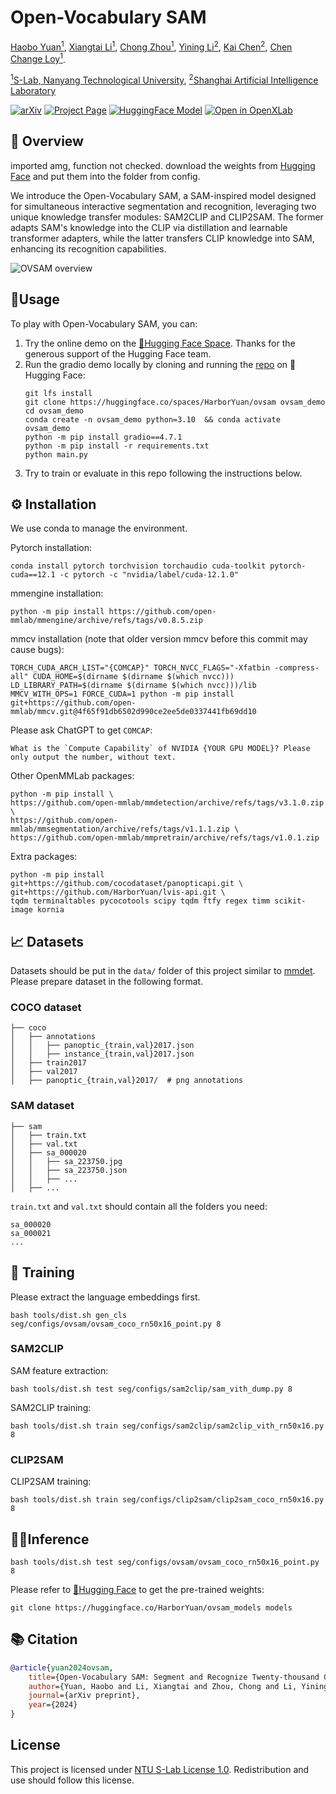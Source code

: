 # Open-Vocabulary SAM

[Haobo Yuan<sup>1</sup>](https://yuanhaobo.me), 
[Xiangtai Li<sup>1</sup>](https://lxtgh.github.io), 
[Chong Zhou<sup>1</sup>](https://chongzhou96.github.io), 
[Yining Li<sup>2</sup>](https://scholar.google.com/citations?user=y_cp1sUAAAAJ), 
[Kai Chen<sup>2</sup>](https://chenkai.site), 
[Chen Change Loy<sup>1</sup>](https://www.mmlab-ntu.com/person/ccloy/). 

[<sup>1</sup>S-Lab, Nanyang Technological University](https://www.mmlab-ntu.com/), 
[<sup>2</sup>Shanghai Artificial Intelligence Laboratory](https://www.shlab.org.cn/)

[![arXiv](https://img.shields.io/badge/arXiv-2401.02955-b31b1b.svg)](https://arxiv.org/abs/2401.02955)
[![Project Page](https://img.shields.io/badge/OVSAM-Project%20Page-green)](https://www.mmlab-ntu.com/project/ovsam)
[![HuggingFace Model](https://img.shields.io/badge/%F0%9F%A4%97%20Hugging%20Face-App-blue)](https://huggingface.co/spaces/HarborYuan/ovsam)
[![Open in OpenXLab](https://cdn-static.openxlab.org.cn/app-center/openxlab_app.svg)](https://openxlab.org.cn/apps/detail/houshaowei/Open-Vocabulary_SAM)

## 👀 Overview
imported amg, function not checked. download the weights from [Hugging Face](https://huggingface.co/HarborYuan/ovsam_models) and put them into the folder from config.

We introduce the Open-Vocabulary SAM, a SAM-inspired model designed for simultaneous interactive segmentation and recognition, leveraging two unique knowledge transfer modules: SAM2CLIP and CLIP2SAM. The former adapts SAM's knowledge into the CLIP via distillation and learnable transformer adapters, while the latter transfers CLIP knowledge into SAM, enhancing its recognition capabilities.

<p>
  <img src="https://www.mmlab-ntu.com/project/ovsam/img/ovsam_teaser.jpg" alt="OVSAM overview">
</p>

## 🔧Usage
To play with Open-Vocabulary SAM, you can:
1. Try the online demo on the [🤗Hugging Face Space](https://huggingface.co/spaces/HarborYuan/ovsam). Thanks for the generous support of the Hugging Face team.
2. Run the gradio demo locally by cloning and running the [repo](https://huggingface.co/spaces/HarborYuan/ovsam/tree/main) on 🤗Hugging Face:
    ```commandline
    git lfs install
    git clone https://huggingface.co/spaces/HarborYuan/ovsam ovsam_demo
    cd ovsam_demo
    conda create -n ovsam_demo python=3.10  && conda activate ovsam_demo
    python -m pip install gradio==4.7.1
    python -m pip install -r requirements.txt
    python main.py
    ```
3. Try to train or evaluate in this repo following the instructions below.

## ⚙️ Installation
We use conda to manage the environment.

Pytorch installation:
```commandline
conda install pytorch torchvision torchaudio cuda-toolkit pytorch-cuda==12.1 -c pytorch -c "nvidia/label/cuda-12.1.0"
```

mmengine installation:
```commandline
python -m pip install https://github.com/open-mmlab/mmengine/archive/refs/tags/v0.8.5.zip
```

mmcv installation (note that older version mmcv before this commit may cause bugs):
```commandline
TORCH_CUDA_ARCH_LIST="{COMCAP}" TORCH_NVCC_FLAGS="-Xfatbin -compress-all" CUDA_HOME=$(dirname $(dirname $(which nvcc))) LD_LIBRARY_PATH=$(dirname $(dirname $(which nvcc)))/lib MMCV_WITH_OPS=1 FORCE_CUDA=1 python -m pip install git+https://github.com/open-mmlab/mmcv.git@4f65f91db6502d990ce2ee5de0337441fb69dd10
```
Please ask ChatGPT to get `COMCAP`:
```text
What is the `Compute Capability` of NVIDIA {YOUR GPU MODEL}? Please only output the number, without text.
```

Other OpenMMLab packages:
```commandline
python -m pip install \
https://github.com/open-mmlab/mmdetection/archive/refs/tags/v3.1.0.zip \
https://github.com/open-mmlab/mmsegmentation/archive/refs/tags/v1.1.1.zip \
https://github.com/open-mmlab/mmpretrain/archive/refs/tags/v1.0.1.zip
```

Extra packages:
```commandline
python -m pip install git+https://github.com/cocodataset/panopticapi.git \
git+https://github.com/HarborYuan/lvis-api.git \
tqdm terminaltables pycocotools scipy tqdm ftfy regex timm scikit-image kornia
```

## 📈 Datasets
Datasets should be put in the `data/` folder of this project similar to [mmdet](https://mmdetection.readthedocs.io/en/latest/user_guides/tracking_dataset_prepare.html). Please prepare dataset in the following format.
### COCO dataset
```text
├── coco
│   ├── annotations
│   │   ├── panoptic_{train,val}2017.json
│   │   ├── instance_{train,val}2017.json
│   ├── train2017
│   ├── val2017
│   ├── panoptic_{train,val}2017/  # png annotations
```
### SAM dataset
```text
├── sam
│   ├── train.txt
│   ├── val.txt
│   ├── sa_000020
│   │   ├── sa_223750.jpg
│   │   ├── sa_223750.json
│   │   ├── ...
│   ├── ...
```
`train.txt` and `val.txt` should contain all the folders you need:
```text
sa_000020
sa_000021
...
```

## 🚀 Training
Please extract the language embeddings first.
```commandline
bash tools/dist.sh gen_cls seg/configs/ovsam/ovsam_coco_rn50x16_point.py 8
```

### SAM2CLIP
SAM feature extraction:
```commandline
bash tools/dist.sh test seg/configs/sam2clip/sam_vith_dump.py 8
```
SAM2CLIP training:
```commandline
bash tools/dist.sh train seg/configs/sam2clip/sam2clip_vith_rn50x16.py 8
```

### CLIP2SAM
CLIP2SAM training:
```commandline
bash tools/dist.sh train seg/configs/clip2sam/clip2sam_coco_rn50x16.py 8
```

## 🏃‍♀️Inference
```commandline
bash tools/dist.sh test seg/configs/ovsam/ovsam_coco_rn50x16_point.py 8
```
Please refer to [🤗Hugging Face](https://huggingface.co/HarborYuan/ovsam_models) to get the pre-trained weights:
```commandline
git clone https://huggingface.co/HarborYuan/ovsam_models models
```

## 📚 Citation
```bibtex
@article{yuan2024ovsam,
    title={Open-Vocabulary SAM: Segment and Recognize Twenty-thousand Classes Interactively},
    author={Yuan, Haobo and Li, Xiangtai and Zhou, Chong and Li, Yining and Chen, Kai and Loy, Chen Change},
    journal={arXiv preprint},
    year={2024}
}
```
## License <a name="license"></a>

This project is licensed under <a rel="license" href="https://github.com/HarborYuan/ovsam/blob/master/LICENSE">NTU S-Lab License 1.0</a>. Redistribution and use should follow this license.
